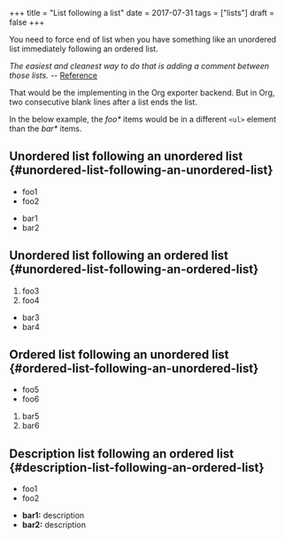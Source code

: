 +++
title = "List following a list"
date = 2017-07-31
tags = ["lists"]
draft = false
+++

You need to force end of list when you have something like an
unordered list immediately following an ordered list.

_The easiest and cleanest way to do that is adding a comment between
those lists._ -- [Reference](https://stackoverflow.com/a/8964494/1219634)

That would be the implementing in the Org exporter backend. But in
Org, two consecutive blank lines after a list ends the list.

In the below example, the _foo\*_ items would be in a different `<ul>`
element than the _bar\*_ items.


## Unordered list following an unordered list {#unordered-list-following-an-unordered-list}

-   foo1
-   foo2

<!--listend-->

-   bar1
-   bar2


## Unordered list following an ordered list {#unordered-list-following-an-ordered-list}

1.  foo3
2.  foo4

<!--listend-->

-   bar3
-   bar4


## Ordered list following an unordered list {#ordered-list-following-an-unordered-list}

-   foo5
-   foo6

<!--listend-->

1.  bar5
2.  bar6


## Description list following an ordered list {#description-list-following-an-ordered-list}

-   foo1
-   foo2

<!--listend-->

-   **bar1:** description
-   **bar2:** description
